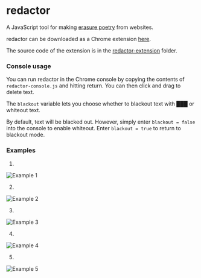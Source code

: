 # redactor
A JavaScript tool for making <a href="https://en.wikipedia.org/wiki/Erasure_(artform)" target="_blank">erasure poetry</a> from websites.

redactor can be downloaded as a Chrome extension [here](https://chrome.google.com/webstore/detail/redactor/bekajhbgpmifhhdmidjmcgiglahpmlgk).

The source code of the extension is in the [redactor-extension](https://github.com/lexipenia/redactor/tree/master/redactor-extension) folder.

### Console usage

You can run redactor in the Chrome console by copying the contents of `redactor-console.js` and hitting return. You can then click and drag to delete text.

The `blackout` variable lets you choose whether to blackout text with &#9608;&#9608;&#9608; or whiteout text.

By default, text will be blacked out. However, simply enter `blackout = false` into the console to enable whiteout. Enter `blackout = true` to return to blackout mode.

### Examples

1)
![Example 1](https://lexipenia.files.wordpress.com/2020/07/whatsapp-image-2020-07-06-at-16.53.44.jpeg)

2)
![Example 2](https://lexipenia.files.wordpress.com/2020/07/whatsapp-image-2020-07-06-at-18.25.25.jpeg)

3)
![Example 3](https://lexipenia.files.wordpress.com/2020/07/whatsapp-image-2020-07-06-at-17.56.03.jpeg)

4)
![Example 4](https://lexipenia.files.wordpress.com/2020/07/whatsapp-image-2020-07-06-at-19.11.15.jpeg)

5)
![Example 5](https://lexipenia.files.wordpress.com/2020/07/whatsapp-image-2020-07-06-at-22.11.27.jpeg)
